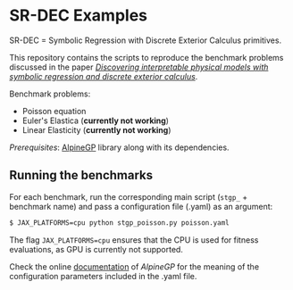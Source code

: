 # SR-DEC Examples

SR-DEC = Symbolic Regression with Discrete Exterior Calculus primitives.

This repository contains the scripts to reproduce the benchmark problems discussed in the
paper [_Discovering interpretable physical models with symbolic regression and discrete
exterior calculus_](https://iopscience.iop.org/article/10.1088/2632-2153/ad1af2).

Benchmark problems:
- Poisson equation
- Euler's Elastica (**currently not working**)
- Linear Elasticity (**currently not working**)

_Prerequisites_: [AlpineGP](https://github.com/cpml-au/AlpineGP) library along with its
dependencies.

## Running the benchmarks

For each benchmark, run the corresponding main script (`stgp_` + benchmark name) and
pass a configuration file (.yaml) as an argument:

```bash
$ JAX_PLATFORMS=cpu python stgp_poisson.py poisson.yaml
```

The flag `JAX_PLATFORMS=cpu` ensures that the CPU is used for fitness evaluations, as
GPU is currently not supported.

Check the online [documentation](https://alpine.readthedocs.io/en/latest/?badge=latest) of
_AlpineGP_ for the meaning of the configuration parameters included in the .yaml file.